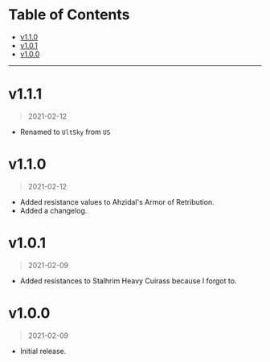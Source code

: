# Table of Contents

<!-- TOC -->

- [v1.1.0](#v110)
- [v1.0.1](#v101)
- [v1.0.0](#v100)

___

<!-- /TOC -->

# v1.1.1
> 2021-02-12

- Renamed to `UltSky` from `US`

# v1.1.0
>2021-02-12

- Added resistance values to Ahzidal's Armor of Retribution.
- Added a changelog.


# v1.0.1 
>2021-02-09

- Added resistances to Stalhrim Heavy Cuirass because I forgot to.

# v1.0.0 
>2021-02-09

- Initial release.